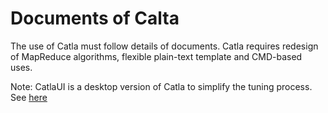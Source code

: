 # Documents of Calta

The use of Catla must follow details of documents. Catla requires redesign of MapReduce algorithms, flexible plain-text template and CMD-based uses. 

Note: CatlaUI is a desktop version of Catla to simplify the tuning process. See <a href='https://github.com/dhchenx/Catla/tree/master/catla-ui'>here</a>